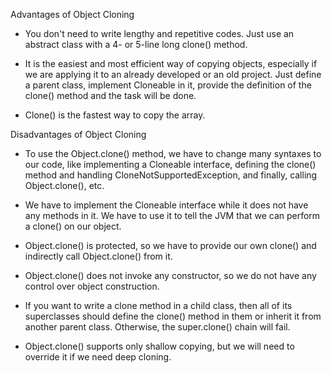 Advantages of Object Cloning

-   You don't need to write lengthy and repetitive codes. Just use an
abstract class with a 4- or 5-line long clone() method.

-   It is the easiest and most efficient way of copying objects,
especially if we are applying it to an already developed or an old
project. Just define a parent class, implement Cloneable in it,
provide the definition of the clone() method and the task will be
done.

-   Clone() is the fastest way to copy the array.

Disadvantages of Object Cloning

-   To use the Object.clone() method, we have to change many syntaxes to
our code, like implementing a Cloneable interface, defining the
clone() method and handling CloneNotSupportedException, and finally,
calling Object.clone(), etc.

-   We have to implement the Cloneable interface while it does not have
any methods in it. We have to use it to tell the JVM that we can
perform a clone() on our object.

-   Object.clone() is protected, so we have to provide our own clone()
and indirectly call Object.clone() from it.

-   Object.clone() does not invoke any constructor, so we do not have
any control over object construction.

-   If you want to write a clone method in a child class, then all of
its superclasses should define the clone() method in them or inherit
it from another parent class. Otherwise, the super.clone() chain
will fail.

-   Object.clone() supports only shallow copying, but we will need to
override it if we need deep cloning.